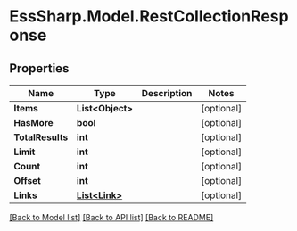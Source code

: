 # EssSharp.Model.RestCollectionResponse

## Properties

Name | Type | Description | Notes
------------ | ------------- | ------------- | -------------
**Items** | **List&lt;Object&gt;** |  | [optional] 
**HasMore** | **bool** |  | [optional] 
**TotalResults** | **int** |  | [optional] 
**Limit** | **int** |  | [optional] 
**Count** | **int** |  | [optional] 
**Offset** | **int** |  | [optional] 
**Links** | [**List&lt;Link&gt;**](Link.md) |  | [optional] 

[[Back to Model list]](../README.md#documentation-for-models) [[Back to API list]](../README.md#documentation-for-api-endpoints) [[Back to README]](../README.md)

